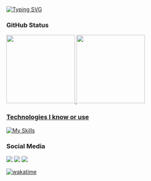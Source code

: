 <!-- <img width=100% src="https://capsule-render.vercel.app/api?type=waving&color=0:5f2cd4,60:4c23a9&height=160&section=header&text=Murillo%20Pinheiro%20de%20Oliveira&fontSize=30&fontColor=eeeeee&fontAlignY=30&animation=fadeIn&desc=Dev%20Frontend%20Web&descAlignY=50"/> -->


<div >
  
[![Typing SVG](https://readme-typing-svg.demolab.com?font=Montserrat&weight=700&size=43&duration=2500&pause=1000&color=F7F7F7&background=5F2CD400&vCenter=true&width=525&lines=Murillo+P.+de+Oliveira;Front-end+Dev)](https://git.io/typing-svg)
  
  ### GitHub Status 
  
  <a href="https://github.com/MuriWolf">
  <img height="180em"  src="https://github-readme-stats.vercel.app/api/top-langs/?username=MuriWolf&layout=compact&langs_count=10&theme=aura"/>
  <img height="180em" src="https://github-readme-stats.vercel.app/api?username=MuriWolf&show_icons=true&theme=aura&include_all_commits=true&count_private=true"/>
</div>
  
<div>

  ### Technologies I know or use
  
[![My Skills](https://skillicons.dev/icons?i=js,html,css,svelte,vue,vscode,linux,windows,figma,scss,bun,dart,docker,ts,vercel,netlify,postman,py&perline=6)](https://skillicons.dev)
  
### Social Media 

 
</div>

<div>
  <a href="https://www.linkedin.com/in/murillo-pinheiro-de-oliveira-2b931724a" target="_blank"><img src="https://img.shields.io/badge/-LinkedIn-%230077B5?style=for-the-badge&logo=linkedin&logoColor=white" target="_blank"></a> 
  <a href = "mailto:murillop.o06@gmail.com"><img src="https://img.shields.io/badge/-Gmail-%23333?style=for-the-badge&logo=gmail&logoColor=white" target="_blank"></a>
  <a href="https://t.me/MuriWolf" target="_blank"><img src="https://img.shields.io/badge/-telegram-informational?style=for-the-badge&logo=telegram&logoColor=white" target="_blank"></a> 
</div>

<div >
  
  [![wakatime](https://wakatime.com/badge/user/ade40df1-56bd-4593-8ea7-c7b3b48c71bc.svg)](https://wakatime.com/@ade40df1-56bd-4593-8ea7-c7b3b48c71bc)
</div>

 <!--   ### Wisdom -->

<!--  [![Readme Quotes](https://quotes-github-readme.vercel.app/api?type=horizontal&theme=dark)](https://github.com/piyushsuthar/github-readme-quotes) -->

<!--  <img width=100% src="https://capsule-render.vercel.app/api?type=waving&color=0:2cd43d,60:23a930&height=105&section=footer&animation=fadeIn"/> -->
